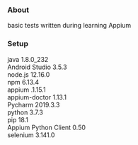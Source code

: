 ### About
basic tests written during learning Appium 

### Setup
java 1.8.0_232\
Android Studio 3.5.3\
node.js 12.16.0\
npm 6.13.4\
appium .1.15.1\
appium-doctor 1.13.1\
Pycharm 2019.3.3\
python 3.7.3\
pip 18.1\
Appium Python Client 0.50\
selenium 3.141.0








